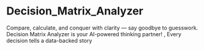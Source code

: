 # Decision_Matrix_Analyzer
Compare, calculate, and conquer with clarity — say goodbye to guesswork. Decision Matrix Analyzer is your AI-powered thinking partner! , Every decision tells a data-backed story
